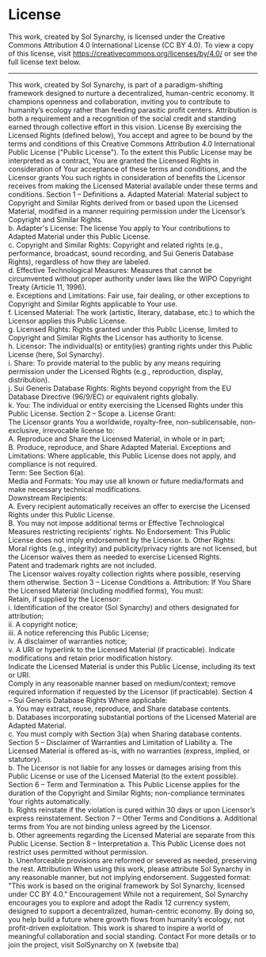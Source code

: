 # License

This work, created by Sol Synarchy, is licensed under the Creative Commons Attribution 4.0 International License (CC BY 4.0). To view a copy of this license, visit https://creativecommons.org/licenses/by/4.0/ or see the full license text below.

---

This work, created by Sol Synarchy, is part of a paradigm-shifting framework designed to nurture a decentralized, human-centric economy. It champions openness and collaboration, inviting you to contribute to humanity’s ecology rather than feeding parasitic profit centers. Attribution is both a requirement and a recognition of the social credit and standing earned through collective effort in this vision.
License
By exercising the Licensed Rights (defined below), You accept and agree to be bound by the terms and conditions of this Creative Commons Attribution 4.0 International Public License ("Public License"). To the extent this Public License may be interpreted as a contract, You are granted the Licensed Rights in consideration of Your acceptance of these terms and conditions, and the Licensor grants You such rights in consideration of benefits the Licensor receives from making the Licensed Material available under these terms and conditions.
Section 1 – Definitions
a. Adapted Material: Material subject to Copyright and Similar Rights derived from or based upon the Licensed Material, modified in a manner requiring permission under the Licensor’s Copyright and Similar Rights.  
b. Adapter's License: The license You apply to Your contributions to Adapted Material under this Public License.  
c. Copyright and Similar Rights: Copyright and related rights (e.g., performance, broadcast, sound recording, and Sui Generis Database Rights), regardless of how they are labeled.  
d. Effective Technological Measures: Measures that cannot be circumvented without proper authority under laws like the WIPO Copyright Treaty (Article 11, 1996).  
e. Exceptions and Limitations: Fair use, fair dealing, or other exceptions to Copyright and Similar Rights applicable to Your use.  
f. Licensed Material: The work (artistic, literary, database, etc.) to which the Licensor applies this Public License.  
g. Licensed Rights: Rights granted under this Public License, limited to Copyright and Similar Rights the Licensor has authority to license.  
h. Licensor: The individual(s) or entity(ies) granting rights under this Public License (here, Sol Synarchy).  
i. Share: To provide material to the public by any means requiring permission under the Licensed Rights (e.g., reproduction, display, distribution).  
j. Sui Generis Database Rights: Rights beyond copyright from the EU Database Directive (96/9/EC) or equivalent rights globally.  
k. You: The individual or entity exercising the Licensed Rights under this Public License.
Section 2 – Scope
a. License Grant:  
The Licensor grants You a worldwide, royalty-free, non-sublicensable, non-exclusive, irrevocable license to:  
A. Reproduce and Share the Licensed Material, in whole or in part;  
B. Produce, reproduce, and Share Adapted Material.
Exceptions and Limitations: Where applicable, this Public License does not apply, and compliance is not required.  
Term: See Section 6(a).  
Media and Formats: You may use all known or future media/formats and make necessary technical modifications.  
Downstream Recipients:  
A. Every recipient automatically receives an offer to exercise the Licensed Rights under this Public License.  
B. You may not impose additional terms or Effective Technological Measures restricting recipients’ rights.
No Endorsement: This Public License does not imply endorsement by the Licensor.
b. Other Rights:  
Moral rights (e.g., integrity) and publicity/privacy rights are not licensed, but the Licensor waives them as needed to exercise Licensed Rights.  
Patent and trademark rights are not included.  
The Licensor waives royalty collection rights where possible, reserving them otherwise.
Section 3 – License Conditions
a. Attribution: If You Share the Licensed Material (including modified forms), You must:  
Retain, if supplied by the Licensor:  
i. Identification of the creator (Sol Synarchy) and others designated for attribution;  
ii. A copyright notice;  
iii. A notice referencing this Public License;  
iv. A disclaimer of warranties notice;  
v. A URI or hyperlink to the Licensed Material (if practicable).
Indicate modifications and retain prior modification history.  
Indicate the Licensed Material is under this Public License, including its text or URI.  
Comply in any reasonable manner based on medium/context; remove required information if requested by the Licensor (if practicable).
Section 4 – Sui Generis Database Rights
Where applicable:  
a. You may extract, reuse, reproduce, and Share database contents.  
b. Databases incorporating substantial portions of the Licensed Material are Adapted Material.  
c. You must comply with Section 3(a) when Sharing database contents.
Section 5 – Disclaimer of Warranties and Limitation of Liability
a. The Licensed Material is offered as-is, with no warranties (express, implied, or statutory).  
b. The Licensor is not liable for any losses or damages arising from this Public License or use of the Licensed Material (to the extent possible).
Section 6 – Term and Termination
a. This Public License applies for the duration of the Copyright and Similar Rights; non-compliance terminates Your rights automatically.  
b. Rights reinstate if the violation is cured within 30 days or upon Licensor’s express reinstatement.
Section 7 – Other Terms and Conditions
a. Additional terms from You are not binding unless agreed by the Licensor.  
b. Other agreements regarding the Licensed Material are separate from this Public License.
Section 8 – Interpretation
a. This Public License does not restrict uses permitted without permission.  
b. Unenforceable provisions are reformed or severed as needed, preserving the rest.
Attribution
When using this work, please attribute Sol Synarchy in any reasonable manner, but not implying endorsement. Suggested format:
"This work is based on the original framework by Sol Synarchy, licensed under CC BY 4.0."
Encouragement
While not a requirement, Sol Synarchy encourages you to explore and adopt the Radix 12 currency system, designed to support a decentralized, human-centric economy. By doing so, you help build a future where growth flows from humanity’s ecology, not profit-driven exploitation. This work is shared to inspire a world of meaningful collaboration and social standing.
Contact
For more details or to join the project, visit SolSynarchy on X (website tba)
